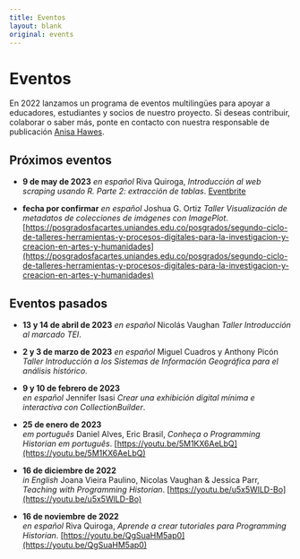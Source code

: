```yaml
---
title: Eventos
layout: blank
original: events
---
```


# Eventos

En 2022 lanzamos un programa de eventos multilingües para apoyar a educadores, estudiantes y socios de nuestro proyecto. 
Si deseas contribuir, colaborar o saber más, ponte en contacto con nuestra responsable de publicación <a href="mailto:admin@programminghistorian.org">Anisa Hawes</a>.

## Próximos eventos

* **9 de may de 2023**
_en español_ Riva Quiroga, _Introducción al web scraping usando R. Parte 2: extracción de tablas_. [Eventbrite](https://www.eventbrite.co.uk/e/introduccion-al-web-scraping-usando-r-parte-2-extraccion-de-tablas-tickets-623680514207?utm_campaign=post_publish&utm_medium=email&utm_source=eventbrite&utm_content=shortLinkNewEmail)

* **fecha por confirmar**
_en español_ Joshua G. Ortiz _Taller Visualización de metadatos de colecciones de imágenes con ImagePlot_. [https://posgradosfacartes.uniandes.edu.co/posgrados/segundo-ciclo-de-talleres-herramientas-y-procesos-digitales-para-la-investigacion-y-creacion-en-artes-y-humanidades](https://posgradosfacartes.uniandes.edu.co/posgrados/segundo-ciclo-de-talleres-herramientas-y-procesos-digitales-para-la-investigacion-y-creacion-en-artes-y-humanidades)

## Eventos pasados

* **13 y 14 de abril de 2023**
_en español_ Nicolás Vaughan _Taller Introducción al marcado TEI_.

* **2 y 3 de marzo de 2023** 
_en español_ Miguel Cuadros y Anthony Picón _Taller Introducción a los Sistemas de Información Geográfica para el análisis histórico_. 

* **9 y 10 de febrero de 2023**  
_en español_ Jennifer Isasi _Crear una exhibición digital mínima e interactiva con CollectionBuilder_.

* **25 de enero de 2023**  
_em português_ Daniel Alves, Eric Brasil, _Conheça o Programming Historian em português_. [https://youtu.be/5M1KX6AeLbQ](https://youtu.be/5M1KX6AeLbQ)

* **16 de diciembre de 2022**  
_in English_ Joana Vieira Paulino, Nicolas Vaughan & Jessica Parr, _Teaching with Programming Historian_. [https://youtu.be/u5x5WlLD-Bo](https://youtu.be/u5x5WlLD-Bo)

* **16 de noviembre de 2022**  
_en español_ Riva Quiroga, _Aprende a crear tutoriales para Programming Historian_. [https://youtu.be/QgSuaHM5ap0](https://youtu.be/QgSuaHM5ap0)

